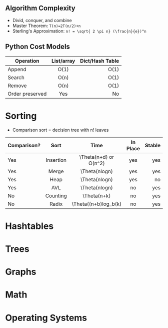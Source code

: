 
## Algorithm Complexity

* Divid, conquer, and combine
* Master Theorem: `T(n)=2T(n/2)+n`
* Sterling's Approximation: `n! = \sqrt{ 2 \pi n} (\frac{n}{e})^n`

## Python Cost Models

| Operation       | List/array  | Dict/Hash Table  |
| --------------- |:-----------:| ----------------:|
| Append          | O(1)        | O(1)             |
| Search          | O(n)        | O(1)             |
| Remove          | O(n)        | O(1)             |
| Order preserved | Yes         | No               |

# Sorting 

* Comparison sort = decision tree with n! leaves


| Comparison? | Sort      | Time                   |  In Place  |  Stable  |
| ----------- |:---------:| :---------------------:| :--------: | -------: |
| Yes         | Insertion | \Theta(n+d) or O(n^2)  |  yes       |  yes     |
| Yes         | Merge     | \Theta(nlogn)          |  yes       |  yes     |
| Yes         | Heap      | \Theta(nlogn)          |  yes       |  no      |
| Yes         | AVL       | \Theta(nlogn)          |  no        |  yes     |
| No          | Counting  | \Theta(n+k)            |  no        |  yes     |
| No          | Radix     | \Theta((n+b)log_b(k)   |  no        |  yes     |

# Hashtables

# Trees

# Graphs

# Math

# Operating Systems
